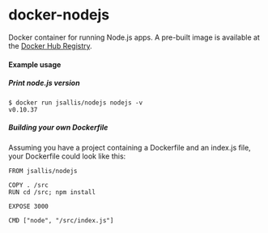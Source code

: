 # docker-nodejs

Docker container for running Node.js apps. A pre-built image is available at the [Docker Hub Registry](https://registry.hub.docker.com/u/jsallis/nodejs/).

#### Example usage

##### Print node.js version

```
$ docker run jsallis/nodejs nodejs -v
v0.10.37
```

##### Building your own Dockerfile

Assuming you have a project containing a Dockerfile and an index.js file, your Dockerfile could look like this:

```
FROM jsallis/nodejs

COPY . /src
RUN cd /src; npm install

EXPOSE 3000

CMD ["node", "/src/index.js"]
```
